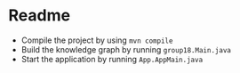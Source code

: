 # Readme

- Compile the project by using `mvn compile`
- Build the knowledge graph by running `group18.Main.java`
- Start the application by running `App.AppMain.java`